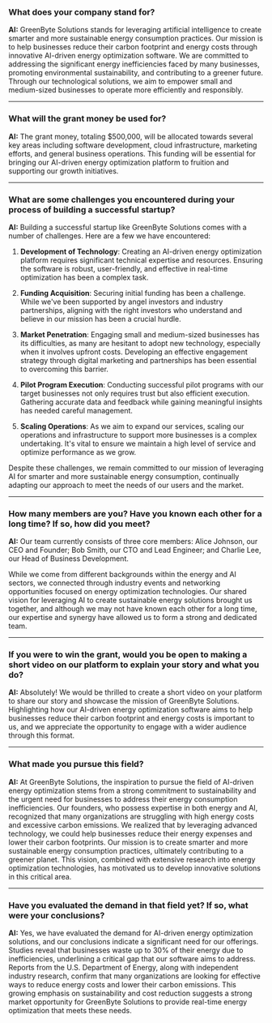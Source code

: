 ### What does your company stand for?
**AI:** GreenByte Solutions stands for leveraging artificial intelligence to create smarter and more sustainable energy consumption practices. Our mission is to help businesses reduce their carbon footprint and energy costs through innovative AI-driven energy optimization software. We are committed to addressing the significant energy inefficiencies faced by many businesses, promoting environmental sustainability, and contributing to a greener future. Through our technological solutions, we aim to empower small and medium-sized businesses to operate more efficiently and responsibly.

---

### What will the grant money be used for?
**AI:** The grant money, totaling $500,000, will be allocated towards several key areas including software development, cloud infrastructure, marketing efforts, and general business operations. This funding will be essential for bringing our AI-driven energy optimization platform to fruition and supporting our growth initiatives.

---

### What are some challenges you encountered during your process of building a successful startup?
**AI:** Building a successful startup like GreenByte Solutions comes with a number of challenges. Here are a few we have encountered:

1. **Development of Technology**: Creating an AI-driven energy optimization platform requires significant technical expertise and resources. Ensuring the software is robust, user-friendly, and effective in real-time optimization has been a complex task.

2. **Funding Acquisition**: Securing initial funding has been a challenge. While we've been supported by angel investors and industry partnerships, aligning with the right investors who understand and believe in our mission has been a crucial hurdle.

3. **Market Penetration**: Engaging small and medium-sized businesses has its difficulties, as many are hesitant to adopt new technology, especially when it involves upfront costs. Developing an effective engagement strategy through digital marketing and partnerships has been essential to overcoming this barrier.

4. **Pilot Program Execution**: Conducting successful pilot programs with our target businesses not only requires trust but also efficient execution. Gathering accurate data and feedback while gaining meaningful insights has needed careful management.

5. **Scaling Operations**: As we aim to expand our services, scaling our operations and infrastructure to support more businesses is a complex undertaking. It's vital to ensure we maintain a high level of service and optimize performance as we grow.

Despite these challenges, we remain committed to our mission of leveraging AI for smarter and more sustainable energy consumption, continually adapting our approach to meet the needs of our users and the market.

---

### How many members are you? Have you known each other for a long time? If so, how did you meet?
**AI:** Our team currently consists of three core members: Alice Johnson, our CEO and Founder; Bob Smith, our CTO and Lead Engineer; and Charlie Lee, our Head of Business Development. 

While we come from different backgrounds within the energy and AI sectors, we connected through industry events and networking opportunities focused on energy optimization technologies. Our shared vision for leveraging AI to create sustainable energy solutions brought us together, and although we may not have known each other for a long time, our expertise and synergy have allowed us to form a strong and dedicated team.

---

### If you were to win the grant, would you be open to making a short video on our platform to explain your story and what you do?
**AI:** Absolutely! We would be thrilled to create a short video on your platform to share our story and showcase the mission of GreenByte Solutions. Highlighting how our AI-driven energy optimization software aims to help businesses reduce their carbon footprint and energy costs is important to us, and we appreciate the opportunity to engage with a wider audience through this format.

---

### What made you pursue this field?
**AI:** At GreenByte Solutions, the inspiration to pursue the field of AI-driven energy optimization stems from a strong commitment to sustainability and the urgent need for businesses to address their energy consumption inefficiencies. Our founders, who possess expertise in both energy and AI, recognized that many organizations are struggling with high energy costs and excessive carbon emissions. We realized that by leveraging advanced technology, we could help businesses reduce their energy expenses and lower their carbon footprints. Our mission is to create smarter and more sustainable energy consumption practices, ultimately contributing to a greener planet. This vision, combined with extensive research into energy optimization technologies, has motivated us to develop innovative solutions in this critical area.

---

### Have you evaluated the demand in that field yet? If so, what were your conclusions?
**AI:** Yes, we have evaluated the demand for AI-driven energy optimization solutions, and our conclusions indicate a significant need for our offerings. Studies reveal that businesses waste up to 30% of their energy due to inefficiencies, underlining a critical gap that our software aims to address. Reports from the U.S. Department of Energy, along with independent industry research, confirm that many organizations are looking for effective ways to reduce energy costs and lower their carbon emissions. This growing emphasis on sustainability and cost reduction suggests a strong market opportunity for GreenByte Solutions to provide real-time energy optimization that meets these needs.